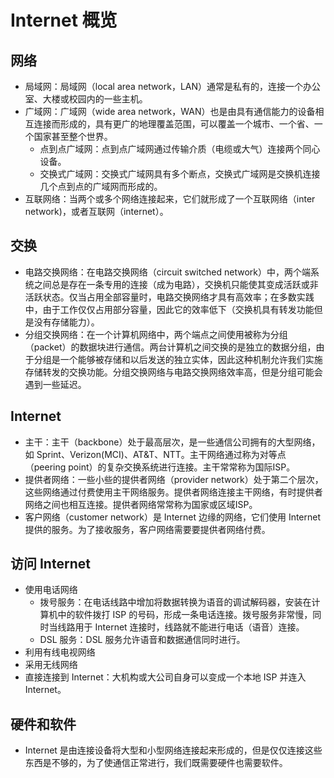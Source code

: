 # Internet 概览
## 网络
+ 局域网：局域网（local area network，LAN）通常是私有的，连接一个办公室、大楼或校园内的一些主机。
+ 广域网：广域网（wide area network，WAN）也是由具有通信能力的设备相互连接而形成的，具有更广的地理覆盖范围，可以覆盖一个城市、一个省、一个国家甚至整个世界。
  + 点到点广域网：点到点广域网通过传输介质（电缆或大气）连接两个同心设备。
  + 交换式广域网：交换式广域网具有多个断点，交换式广域网是交换机连接几个点到点的广域网而形成的。
+ 互联网络：当两个或多个网络连接起来，它们就形成了一个互联网络（inter network)，或者互联网（internet）。

## 交换
+ 电路交换网络：在电路交换网络（circuit switched network）中，两个端系统之间总是存在一条专用的连接（成为电路），交换机只能使其变成活跃或非活跃状态。仅当占用全部容量时，电路交换网络才具有高效率；在多数实践中，由于工作仅仅占用部分容量，因此它的效率低下（交换机具有转发功能但是没有存储能力）。
+ 分组交换网络：在一个计算机网络中，两个端点之间使用被称为分组（packet）的数据块进行通信。两台计算机之间交换的是独立的数据分组，由于分组是一个能够被存储和以后发送的独立实体，因此这种机制允许我们实施存储转发的交换功能。分组交换网络与电路交换网络效率高，但是分组可能会遇到一些延迟。

## Internet
+ 主干：主干（backbone）处于最高层次，是一些通信公司拥有的大型网络，如 Sprint、Verizon(MCI)、AT&T、NTT。主干网络通过称为对等点（peering point）的复杂交换系统进行连接。主干常常称为国际ISP。
+ 提供者网络：一些小些的提供者网络（provider network）处于第二个层次，这些网络通过付费使用主干网络服务。提供者网络连接主干网络，有时提供者网络之间也相互连接。提供者网络常常称为国家或区域ISP。
+ 客户网络（customer network）是 Internet 边缘的网络，它们使用 Internet 提供的服务。为了接收服务，客户网络需要要提供者网络付费。

## 访问 Internet
+ 使用电话网络
  + 拨号服务：在电话线路中增加将数据转换为语音的调试解码器，安装在计算机中的软件拨打 ISP 的号码，形成一条电话连接。拨号服务非常慢，同时当线路用于 Internet 连接时，线路就不能进行电话（语音）连接。
  + DSL 服务：DSL 服务允许语音和数据通信同时进行。
+ 利用有线电视网络
+ 采用无线网络
+ 直接连接到 Internet：大机构或大公司自身可以变成一个本地 ISP 并连入 Internet。

## 硬件和软件
+ Internet 是由连接设备将大型和小型网络连接起来形成的，但是仅仅连接这些东西是不够的，为了使通信正常进行，我们既需要硬件也需要软件。